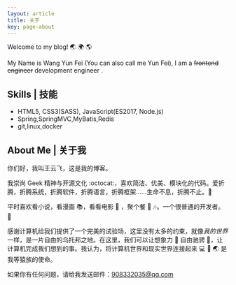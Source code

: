 ```yaml
---
layout: article
title: 关于
key: page-about
---
```

Welcome to my blog! :earth_asia: :earth_africa: :earth_americas:

My Name is Wang Yun Fei (You can also call me Yun Fei), I am a ~~frontend engineer~~ development engineer .

## Skills | 技能

- HTML5, CSS3(SASS), JavaScript(ES2017, Node.js)
- Spring,SpringMVC,MyBatis,Redis
- git,linux,docker

<!--more-->

## About Me | 关于我

你们好，我叫王云飞，这是我的博客。

我崇尚 Geek 精神与开源文化 :octocat:，喜欢简洁、优美、模块化的代码。爱折腾，折腾系统，折腾软件，折腾语言，折腾框架……生命不息，折腾不止。:muscle:

平时喜欢看小说，看漫画 :books:，看看电影 :movie_camera: ，聚个餐 :rice: :notes:。一个很普通的开发者。:see_no_evil:

感谢计算机给我们提供了一个完美的试验场，这里没有太多的约束，就像*我的世界*一样，是一片自由的乌托邦之地。在这里，我们可以让想象力 :thought_balloon: 自由驰骋 :rocket:，让计算机完成我们想到的事。我认为，将计算机世界和现实世界连接起来 :computer: :link: :earth_asia: 是我等猿族的使命。

如果你有任何问题，请给我发送邮件：[908332035@qq.com](mailto:908332035@qq.com)

